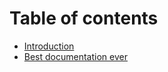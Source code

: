 # Table of contents

* [Introduction](introduction.md)
* [Best documentation ever](best-documentation-ever.md)


